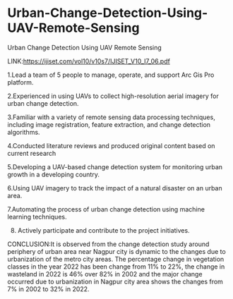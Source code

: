 # Urban-Change-Detection-Using-UAV-Remote-Sensing
Urban Change Detection Using UAV Remote Sensing

LINK:https://ijiset.com/vol10/v10s7/IJISET_V10_I7_06.pdf



 1.Lead a team of 5 people to manage, operate, and support Arc Gis Pro platform. 

 2.Experienced in using UAVs to collect high-resolution aerial imagery for urban change detection.

 3.Familiar with a variety of remote sensing data processing techniques, including image registration, feature extraction, and change detection algorithms.

 4.Conducted literature reviews and produced original content based on current research 

 5.Developing a UAV-based change detection system for monitoring urban growth in a developing country.

 6.Using UAV imagery to track the impact of a natural disaster on an urban area.

 7.Automating the process of urban change detection using machine learning techniques.

 8. Actively participate and contribute to the project initiatives.

CONCLUSION:It is observed from the change detection study around periphery of urban area near Nagpur city is dynamic to the changes due
to urbanization of the metro city areas. The percentage change in vegetation classes in the year 2022 has been change from
11% to 22%, the change in wasteland in 2022 is 46% over 82% in 2002 and the major change occurred due to urbanization in
Nagpur city area shows the changes from 7% in 2002 to 32% in 2022.
